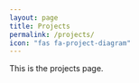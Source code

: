 ```yaml
---
layout: page
title: Projects
permalink: /projects/
icon: "fas fa-project-diagram"
---
```


This is the projects page.
